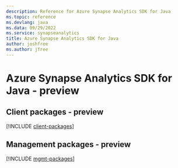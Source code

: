```yaml
---
description: Reference for Azure Synapse Analytics SDK for Java
ms.topic: reference
ms.devlang: java
ms.data: 09/29/2022
ms.service: synapseanalytics
title: Azure Synapse Analytics SDK for Java
author: joshfree
ms.author: jfree
---
```

# Azure Synapse Analytics SDK for Java - preview

## Client packages - preview
[!INCLUDE [client-packages](synapse-analytics-client-index.md)]
## Management packages - preview
[!INCLUDE [mgmt-packages](synapse-analytics-mgmt-index.md)]
